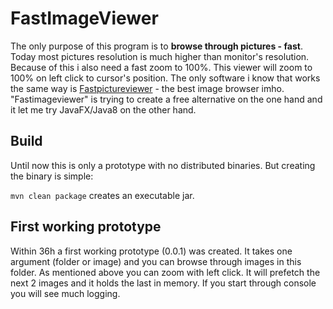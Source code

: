 # FastImageViewer

The only purpose of this program is to **browse through pictures - fast**. Today most pictures resolution is much higher than monitor's resolution. Because of this i also need a fast zoom to 100%. This viewer will zoom to 100% on left click to cursor's position. 
The only software i know that works the same way is [Fastpictureviewer](java.util.ConcurrentModificationException) - the best image browser imho.
"Fastimageviewer" is trying to create a free alternative on the one hand and it let me try JavaFX/Java8 on the other hand.

## Build

Until now this is only a prototype with no distributed binaries. But creating the binary is simple: 

``mvn clean package`` creates an executable jar.

## First working prototype

Within 36h a first working prototype (0.0.1) was created. It takes one argument (folder or image) and you can browse through images in this folder. As mentioned above you can zoom with left click. It will prefetch the next 2 images and it holds the last in memory. If you start through console you will see much logging.
